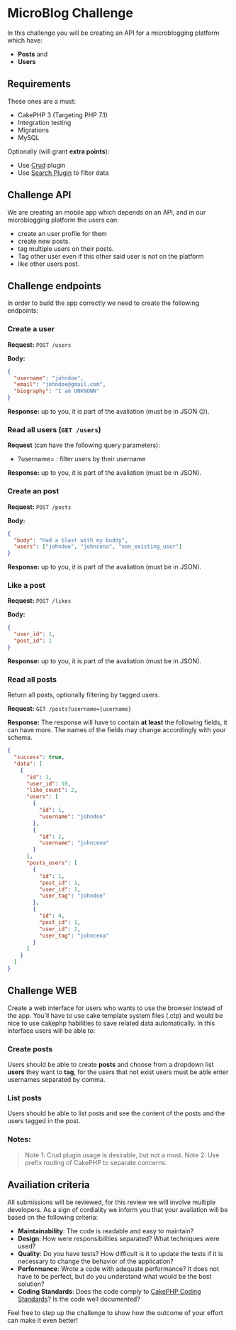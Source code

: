 # MicroBlog Challenge

In this challenge you will be creating an API for a microblogging platform which have:
* **Posts** and 
* **Users**

## Requirements
These ones are a must:
* CakePHP 3 (Targeting PHP 7.1)
* Integration testing
* Migrations 
* MySQL

Optionally (will grant **extra points**):
* Use [Crud](crud.readthedocs.org/en/latest/) plugin
* Use [Search Plugin](https://github.com/FriendsOfCake/search) to filter data

## Challenge API

We are creating an mobile app which depends on an API, and in our microblogging platform the users 
can:
* create an user profile for them
* create new posts.
* tag multiple users on their posts.
* Tag other user even if this other said user is not on the platform
* like other users post. 

## Challenge endpoints

In order to build the app correctly we need to create the following endpoints:

### Create a user
**Request:** `POST /users`

**Body:**
```json
{
  "username": "johndoe",
  "email": "johndoe@gmail.com",
  "biography": "I am UNKNOWN"
}
```

**Response:** up to you, it is part of the avaliation (must be in JSON :wink:).

### Read all users (`GET /users`)

**Request** (can have the following query parameters):
* ?username= : filter users by their username

**Response:** up to you, it is part of the avaliation (must be in JSON).

### Create an post
**Request:** `POST /posts`

**Body:**
```json
{
  "body": "Had a blast with my buddy",
  "users": ["johndoe", "johncena", "non_existing_user"]
}
```

**Response:** up to you, it is part of the avaliation (must be in JSON).

### Like a post
**Request:** `POST /likes`

**Body:**
```json
{
  "user_id": 1,
  "post_id": 1
}
```

**Response:** up to you, it is part of the avaliation (must be in JSON).

### Read all posts

Return all posts, optionally filtering by tagged users.

**Request:** `GET /posts?username={username}`

**Response:**
The response will have to contain **at least** the following fields,
it can have more. The names of the fields may change accordingly with your schema.

```json
{
  "success": true,
  "data": [
    {
      "id": 1,
      "user_id": 10,
      "like_count": 2,
      "users": [
        {
          "id": 1,
          "username": "johndoe"
        },
        {
          "id": 2,
          "username": "johncena"
        }
      ],
      "posts_users": [
        {
          "id": 1,
          "post_id": 1,
          "user_id": 1,
          "user_tag": "johndoe"
        },
        {
          "id": 4,
          "post_id": 1,
          "user_id": 2,
          "user_tag": "johncena"
        }
      ]
    }
  ]
}
```

## Challenge WEB
Create a web interface for users who wants to use the browser instead of the app. You'll have to use cake template system files (.ctp) and would be nice to use cakephp habilities to save related data automatically. In this interface users will be able to:

### Create posts

Users should be able to create **posts** and choose from a dropdown list **users** they want to **tag**, for the users that not exist users must be able enter usernames separated by comma.

### List posts

Users should be able to list posts and see the content of the posts and the users tagged in the post.

### Notes:

> Note 1: Crud plugin usage is desirable, but not a must. 
> Note 2: Use prefix routing of CakePHP to separate concerns.

## Availiation criteria

All submissions will be reviewed, for this review we will involve multiple developers. As a sign of cordiality we inform you that your avaliation will be based on the following criteria:

* **Maintainability**: The code is readable and easy to maintain?
* **Design**: How were responsibilities separated? What techniques were used?
* **Quality**: Do you have tests? How difficult is it to update the tests if it is necessary to change the behavior of the application?
* **Performance**: Wrote a code with adequate performance? It does not have to be perfect, but do you understand what would be the best solution?
* **Coding Standards**: Does the code comply to [CakePHP Coding Standards](https://book.cakephp.org/3.0/en/contributing/cakephp-coding-conventions.html)? Is the code well documented?

Feel free to step up the challenge to show how the outcome of your effort can make it even better!
